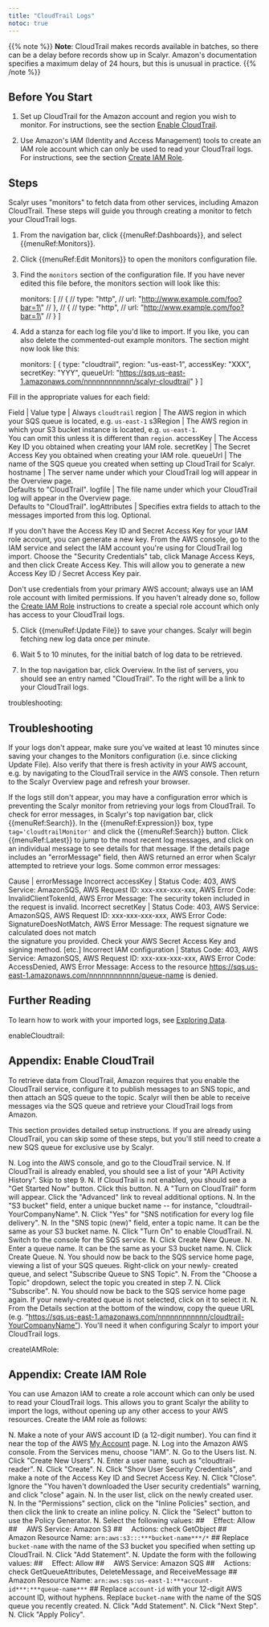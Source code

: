 ```yaml
---
title: "CloudTrail Logs"
notoc: true
---
```


{{% note %}}
__Note__: CloudTrail makes records available in batches, so there can be a delay before
records show up in Scalyr. Amazon's documentation specifies a maximum delay of 24 hours, but this is
unusual in practice.
{{% /note %}}

## Before You Start

1. Set up CloudTrail for the Amazon account and region you wish to monitor. For instructions, see the section
[Enable CloudTrail](#enableCloudtrail).

2. Use Amazon's IAM (Identity and Access Management) tools to create an IAM role account which can only be
used to read your CloudTrail logs. For instructions, see the section [Create IAM Role](#createIAMRole).


## Steps

Scalyr uses "monitors" to fetch data from other services, including Amazon CloudTrail. These steps will guide you
through creating a monitor to fetch your CloudTrail logs.

1. From the navigation bar, click {{menuRef:Dashboards}}, and select {{menuRef:Monitors}}.

2. Click {{menuRef:Edit Monitors}} to open the monitors configuration file.

3. Find the ``monitors`` section of the configuration file. If you have never edited this file before,
the monitors section will look like this:

      monitors: [
        // {
        //   type:        \"http\",
        //   url:         \"http://www.example.com/foo?bar=1\"
        // },
        // {
        //   type:        \"http\",
        //   url:         \"http://www.example.com/foo?bar=1\"
        // }
      ]

4. Add a stanza for each log file you'd like to import. If you like, you can also delete the commented-out
example monitors. The section might now look like this:

      monitors: [
        {
          type: "cloudtrail",
          region: "us-east-1",
          accessKey: "XXX",
          secretKey: "YYY",
          queueUrl: "https://sqs.us-east-1.amazonaws.com/nnnnnnnnnnnn/scalyr-cloudtrail"
        }
      ]

Fill in the appropriate values for each field:

Field                       | Value
type                        | Always ``cloudtrail``
region                      | The AWS region in which your SQS queue is located, e.g. ``us-east-1``
s3Region                    | The AWS region in which your S3 bucket instance is located, e.g. ``us-east-1``. \
                                     You can omit this unless it is different than ``region``.
accessKey                   | The Access Key ID you obtained when creating your IAM role.
secretKey                   | The Secret Access Key you obtained when creating your IAM role.
queueUrl                    | The name of the SQS queue you created when setting up CloudTrail for Scalyr.
hostname                    | The server name under which your CloudTrail log will appear in the Overview page. \
                                     Defaults to "CloudTrail".
logfile                     | The file name under which your CloudTrail log will appear in the Overview page. \
                                     Defaults to "CloudTrail".
logAttributes               | Specifies extra fields to attach to the messages imported from this log. Optional.

If you don't have the Access Key ID and Secret Access Key for your IAM role account, you can generate a new key. From the AWS console,
go to the IAM service and select the IAM account you're using for CloudTrail log import. Choose the "Security Credentials" tab, click
Manage Access Keys, and then click Create Access Key. This will allow you to generate a new Access Key ID / Secret Access Key pair.

Don't use credentials from your primary AWS account; always use an IAM role account with limited permissions. If
you haven't already done so, follow the [Create IAM Role](#createIAMRole) instructions to create a special role
account which only has access to your CloudTrail logs.

5. Click {{menuRef:Update File}} to save your changes. Scalyr will begin fetching new log data once per minute.

6. Wait 5 to 10 minutes, for the initial batch of log data to be retrieved.

7. In the top navigation bar, click Overview. In the list of servers, you should see an entry named "CloudTrail". To the
right will be a link to your CloudTrail logs.


troubleshooting: <Troubleshooting>
## Troubleshooting

If your logs don't appear, make sure you've waited at least 10 minutes since saving your changes to the Monitors
configuration (i.e. since clicking Update File). Also verify that there is fresh activity in your AWS account, e.g.
by navigating to the CloudTrail service in the AWS console. Then return to the Scalyr Overview page and refresh your
browser.

If the logs still don't appear, you may have a configuration error which is preventing the Scalyr monitor from retrieving
your logs from CloudTrail. To check for error messages, in Scalyr's top navigation bar, click {{menuRef:Search}}. In the
{{menuRef:Expression}} box, type ``tag='cloudtrailMonitor'`` and click the {{menuRef:Search}} button. Click {{menuRef:Latest}}
to jump to the most recent log messages, and click on an individual message to see details for that message. If the details
page includes an "errorMessage" field, then AWS returned an error when Scalyr attempted to retrieve your logs. Some common error
messages:

Cause                       | errorMessage
Incorrect accessKey         | Status Code: 403, AWS Service: AmazonSQS, AWS Request ID: xxx-xxx-xxx-xxx, AWS Error Code: \
                                     InvalidClientTokenId, AWS Error Message: The security token included in the request is invalid.
Incorrect secretKey         | Status Code: 403, AWS Service: AmazonSQS, AWS Request ID: xxx-xxx-xxx-xxx, AWS Error Code: \
                                     SignatureDoesNotMatch, AWS Error Message: The request signature we calculated does not match \
                                     the signature you provided. Check your AWS Secret Access Key and signing method. [etc.]
Incorrect IAM configuration | Status Code: 403, AWS Service: AmazonSQS, AWS Request ID: xxx-xxx-xxx-xxx, AWS Error Code: \
                                     AccessDenied, AWS Error Message: Access to the resource https://sqs.us-east-1.amazonaws.com/nnnnnnnnnnnn/queue-name is denied.


## Further Reading

To learn how to work with your imported logs, see [Exploring Data](/help/view).


enableCloudtrail: <Enable CloudTrail>
## Appendix: Enable CloudTrail

To retrieve data from CloudTrail, Amazon requires that you enable the CloudTrail service, configure it to publish messages
to an SNS topic, and then attach an SQS queue to the topic. Scalyr will then be able to receive messages via the SQS queue
and retrieve your CloudTrail logs from Amazon.

This section provides detailed setup instructions. If you are already using CloudTrail, you can skip some of these
steps, but you'll still need to create a new SQS queue for exclusive use by Scalyr.

N. Log into the AWS console, and go to the CloudTrail service.
N. If CloudTrail is already enabled, you should see a list of your "API Activity History". Skip to step 9.
N. If CloudTrail is not enabled, you should see a "Get Started Now" button. Click this button.
N. A "Turn on CloudTrail" form will appear. Click the "Advanced" link to reveal additional options.
N. In the "S3 bucket" field, enter a unique bucket name -- for instance, "cloudtrail-YourCompanyName".
N. Click "Yes" for "SNS notification for every log file delivery".
N. In the "SNS topic (new)" field, enter a topic name. It can be the same as your S3 bucket name.
N. Click "Turn On" to enable CloudTrail.
N. Switch to the console for the SQS service.
N. Click Create New Queue.
N. Enter a queue name. It can be the same as your S3 bucket name.
N. Click Create Queue.
N. You should now be back to the SQS service home page, viewing a list of your SQS queues. Right-click on your newly-
   created queue, and select "Subscribe Queue to SNS Topic".
N. From the "Choose a Topic" dropdown, select the topic you created in step 7.
N. Click "Subscribe".
N. You should now be back to the SQS service home page again. If your newly-created queue is not selected, click on it
    to select it.
N. From the Details section at the bottom of the window, copy the queue URL
   (e.g. “https://sqs.us-east-1.amazonaws.com/nnnnnnnnnnnn/cloudtrail-YourCompanyName”).
   You'll need it when configuring Scalyr to import your CloudTrail logs.


createIAMRole: <Create IAM Role>
## Appendix: Create IAM Role

You can use Amazon IAM to create a role account which can only be used to read your CloudTrail logs. This allows you
to grant Scalyr the ability to import the logs, without opening up any other access to your AWS resources. Create
the IAM role as follows:

N. Make a note of your AWS account ID (a 12-digit number). You can find it near the top of the AWS
   [My Account](https://portal.aws.amazon.com/gp/aws/manageYourAccount) page.
N. Log into the Amazon AWS console. From the Services menu, choose "IAM".
N. Go to the Users list.
N. Click "Create New Users".
N. Enter a user name, such as "cloudtrail-reader".
N. Click "Create".
N. Click "Show User Security Credentials", and make a note of the Access Key ID and Secret Access Key.
N. Click "Close". Ignore the "You haven't downloaded the User security credentials" warning, and click "close" again.
N. In the user list, click on the newly created user.
N. In the "Permissions" section, click on the "Inline Policies" section, and then click the link to create an inline policy.
N. Click the "Select" button to use the Policy Generator.
N. Select the following values: ##
   ``  ``Effect: Allow                                              ##
   ``  ``AWS Service: Amazon S3                                     ##
   ``  ``Actions: check GetObject                                   ##
   ``  ``Amazon Resource Name: ``arn:aws:s3:::***bucket-name***/*`` ##
  Replace ``bucket-name`` with the name of the S3 bucket you specified when setting up CloudTrail.
N. Click "Add Statement".
N. Update the form with the following values: ##
   ``  ``Effect: Allow                                              ##
   ``  ``AWS Service: Amazon SQS                                    ##
   ``  ``Actions: check GetQueueAttributes, DeleteMessage, and ReceiveMessage            ##
   ``  ``Amazon Resource Name: ``arn:aws:sqs:us-east-1:***account-id***:***queue-name***`` ##
  Replace ``account-id`` with your 12-digit AWS account ID, without hyphens. Replace ``bucket-name`` with the name of
  the SQS queue you recently created.
N. Click "Add Statement".
N. Click "Next Step".
N. Click "Apply Policy".
